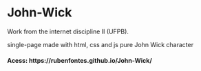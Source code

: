 # John-Wick
<p>Work from the internet discipline II (UFPB).<p>
<p>single-page made with html, css and js pure John Wick character<p>
<h4> Acess: https://rubenfontes.github.io/John-Wick/</h4>
